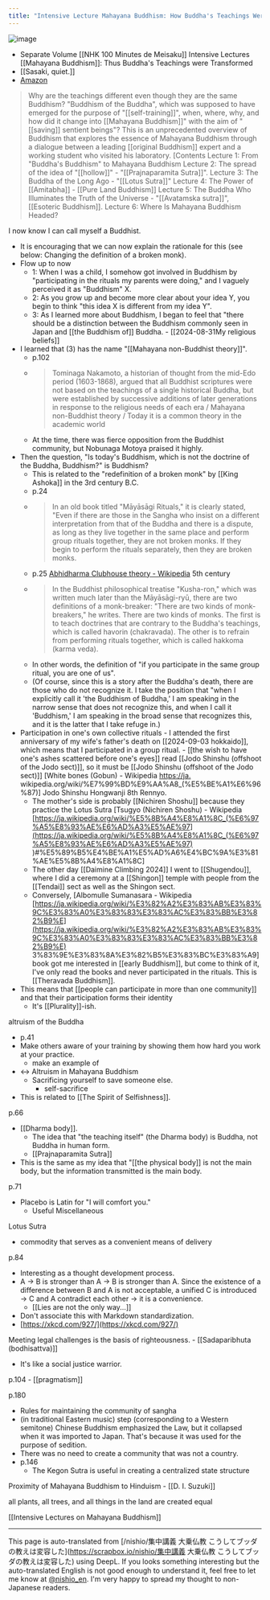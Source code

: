 ```yaml
---
title: "Intensive Lecture Mahayana Buddhism: How Buddha's Teachings Were Transformed"
---
```


![image](https://gyazo.com/56b544ad881f3eb8aba7fba1a16d001c/thumb/1000)
- Separate Volume [[NHK 100 Minutes de Meisaku]] Intensive Lectures [[Mahayana Buddhism]]: Thus Buddha's Teachings were Transformed
- [[Sasaki, quiet.]]
- [Amazon](https://amzn.to/47glG2k)

> Why are the teachings different even though they are the same Buddhism?
>  "Buddhism of the Buddha", which was supposed to have emerged for the purpose of "[[self-training]]", when, where, why, and how did it change into [[Mahayana Buddhism]]" with the aim of "[[saving]] sentient beings"? This is an unprecedented overview of Buddhism that explores the essence of Mahayana Buddhism through a dialogue between a leading [[original Buddhism]] expert and a working student who visited his laboratory.
>  [Contents
>  Lecture 1: From "Buddha's Buddhism" to Mahayana Buddhism
>  Lecture 2: The spread of the idea of "[[hollow]]" - "[[Prajnaparamita Sutra]]".
>  Lecture 3: The Buddha of the Long Ago - "[[Lotus Sutra]]"
>  Lecture 4: The Power of [[Amitabha]] - [[Pure Land Buddhism]]
>  Lecture 5: The Buddha Who Illuminates the Truth of the Universe - "[[Avatamska sutra]]", [[Esoteric Buddhism]].
>  Lecture 6: Where Is Mahayana Buddhism Headed?


I now know I can call myself a Buddhist.
- It is encouraging that we can now explain the rationale for this (see below: Changing the definition of a broken monk).
- Flow up to now
    - 1: When I was a child, I somehow got involved in Buddhism by "participating in the rituals my parents were doing," and I vaguely perceived it as "Buddhism" X.
    - 2: As you grow up and become more clear about your idea Y, you begin to think "this idea X is different from my idea Y".
    - 3: As I learned more about Buddhism, I began to feel that "there should be a distinction between the Buddhism commonly seen in Japan and [[the Buddhism of]] Buddha.
            - [[2024-08-31My religious beliefs]]
- I learned that (3) has the name "[[Mahayana non-Buddhist theory]]".
    - p.102
    - > Tominaga Nakamoto, a historian of thought from the mid-Edo period (1603-1868), argued that all Buddhist scriptures were not based on the teachings of a single historical Buddha, but were established by successive additions of later generations in response to the religious needs of each era / Mahayana non-Buddhist theory / Today it is a common theory in the academic world
    - At the time, there was fierce opposition from the Buddhist community, but Nobunaga Motoya praised it highly.
- Then the question, "Is today's Buddhism, which is not the doctrine of the Buddha, Buddhism?" is Buddhism?
    - This is related to the "redefinition of a broken monk" by [[King Ashoka]] in the 3rd century B.C.
    - p.24
    - > In an old book titled "Māyāsāgi Rituals," it is clearly stated, "Even if there are those in the Sangha who insist on a different interpretation from that of the Buddha and there is a dispute, as long as they live together in the same place and perform group rituals together, they are not broken monks. If they begin to perform the rituals separately, then they are broken monks.
    - p.25 [Abhidharma Clubhouse theory - Wikipedia](https://ja.wikipedia.org/wiki/%E9%98%BF%E6%AF%98%E9%81%94%E7%A3%A8%E5%80%B6%E8%88%8E%E8%AB%96) 5th century
    - > In the Buddhist philosophical treatise "Kusha-ron," which was written much later than the Māyāsāgi-ryū, there are two definitions of a monk-breaker: "There are two kinds of monk-breakers," he writes. There are two kinds of monks. The first is to teach doctrines that are contrary to the Buddha's teachings, which is called havorin (chakravada). The other is to refrain from performing rituals together, which is called hakkoma (karma veda).
    - In other words, the definition of "if you participate in the same group ritual, you are one of us".
    - (Of course, since this is a story after the Buddha's death, there are those who do not recognize it. I take the position that "when I explicitly call it 'the Buddhism of Buddha,' I am speaking in the narrow sense that does not recognize this, and when I call it 'Buddhism,' I am speaking in the broad sense that recognizes this, and it is the latter that I take refuge in.)
- Participation in one's own collective rituals
        - I attended the first anniversary of my wife's father's death on [[2024-09-03 hokkaido]], which means that I participated in a group ritual.
            - [[the wish to have one's ashes scattered before one's eyes]] read [[Jodo Shinshu (offshoot of the Jodo sect)]], so it must be [[Jodo Shinshu (offshoot of the Jodo sect)]] [White bones (Gobun) - Wikipedia [https://ja.](https://ja.) wikipedia.org/wiki/%E7%99%BD%E9%AA%A8_(%E5%BE%A1%E6%96%87)] Jodo Shinshu Hongwanji 8th Rennyo.
    - The mother's side is probably [[Nichiren Shoshu]] because they practice the Lotus Sutra [Tsugyo (Nichiren Shoshu) - Wikipedia [https://ja.wikipedia.org/wiki/%E5%8B%A4%E8%A1%8C_(%E6%97%A5%E8%93%AE%E6%AD%A3%E5%AE%97](https://ja.wikipedia.org/wiki/%E5%8B%A4%E8%A1%8C_(%E6%97%A5%E8%93%AE%E6%AD%A3%E5%AE%97) )#%E5%89%B5%E4%BE%A1%E5%AD%A6%E4%BC%9A%E3%81%AE%E5%8B%A4%E8%A1%8C]
    - The other day [[Daimine Climbing 2024]] I went to [[Shugendou]], where I did a ceremony at a [[Shingon]] temple with people from the [[Tendai]] sect as well as the Shingon sect.
    - Conversely, [Albomulle Sumanasara - Wikipedia [https://ja.wikipedia.org/wiki/%E3%82%A2%E3%83%AB%E3%83%9C%E3%83%A0%E3%83%83%E3%83%AC%E3%83%BB%E3%82%B9%E](https://ja.wikipedia.org/wiki/%E3%82%A2%E3%83%AB%E3%83%9C%E3%83%A0%E3%83%83%E3%83%AC%E3%83%BB%E3%82%B9%E) 3%83%9E%E3%83%8A%E3%82%B5%E3%83%BC%E3%83%A9] book got me interested in [[early Buddhism]], but come to think of it, I've only read the books and never participated in the rituals. This is [[Theravada Buddhism]].
- This means that [[people can participate in more than one community]] and that their participation forms their identity
    - It's [[Plurality]]-ish.


altruism of the Buddha
- p.41
- Make others aware of your training by showing them how hard you work at your practice.
    - make an example of
- ↔ Altruism in Mahayana Buddhism
    - Sacrificing yourself to save someone else.
        - self-sacrifice
- This is related to [[The Spirit of Selfishness]].

p.66
- [[Dharma body]].
    - The idea that "the teaching itself" (the Dharma body) is Buddha, not Buddha in human form.
    - [[Prajnaparamita Sutra]]
- This is the same as my idea that "[[the physical body]] is not the main body, but the information transmitted is the main body.

p.71
- Placebo is Latin for "I will comfort you."
    - Useful Miscellaneous

Lotus Sutra
- commodity that serves as a convenient means of delivery

p.84
- Interesting as a thought development process.
- A -> B is stronger than A -> B is stronger than A. Since the existence of a difference between B and A is not acceptable, a unified C is introduced -> C and A contradict each other -> it is a convenience.
    - [[Lies are not the only way...]]
- Don't associate this with Markdown standardization.
- [https://xkcd.com/927/](https://xkcd.com/927/)

Meeting legal challenges is the basis of righteousness.
    - [[Sadaparibhuta (bodhisattva)]]
- It's like a social justice warrior.

p.104
    - [[pragmatism]]

p.180
- Rules for maintaining the community of sangha
- (in traditional Eastern music) step (corresponding to a Western semitone)
Chinese Buddhism emphasized the Law, but it collapsed when it was imported to Japan.
That's because it was used for the purpose of sedition.
- There was no need to create a community that was not a country.
- p.146
    - The Kegon Sutra is useful in creating a centralized state structure

Proximity of Mahayana Buddhism to Hinduism
    - [[D. I. Suzuki]]

all plants, all trees, and all things in the land are created equal

[[Intensive Lectures on Mahayana Buddhism]]

---
This page is auto-translated from [/nishio/集中講義 大乗仏教 こうしてブッダの教えは変容した](https://scrapbox.io/nishio/集中講義 大乗仏教 こうしてブッダの教えは変容した) using DeepL. If you looks something interesting but the auto-translated English is not good enough to understand it, feel free to let me know at [@nishio_en](https://twitter.com/nishio_en). I'm very happy to spread my thought to non-Japanese readers.